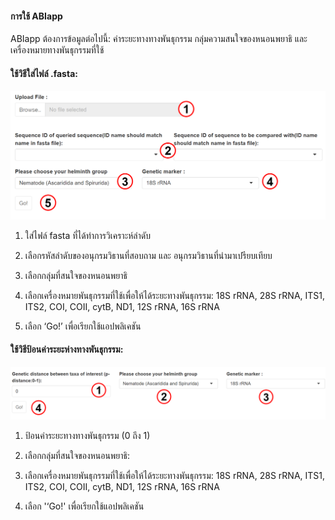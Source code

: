 #### การใช้ ABIapp
ABIapp ต้องการข้อมูลต่อไปนี้: 
ค่าระยะทางทางพันธุกรรม กลุ่มความสนใจของหนอนพยาธิ และเครื่องหมายทางพันธุกรรมที่ใช้

#### ใช้วิธีใส่ไฟล์ .fasta:

![picture_fasta](Input_data_fasta.png "Input")
 
1.	ใส่ไฟล์ fasta ที่ได้ทำการวิเคราะห์ลำดับ

2.	เลือกรหัสลำดับของอนุกรมวิธานที่สอบถาม และ อนุกรมวิธานที่นำมาเปรียบเทียบ

3.	เลือกกลุ่มที่สนใจของหนอนพยาธิ

4.	เลือกเครื่องหมายพันธุกรรมที่ใช้เพื่อให้ได้ระยะทางพันธุกรรม:
18S rRNA, 28S rRNA, ITS1, ITS2, COI, COII, cytB, ND1, 12S rRNA, 16S rRNA

5.	เลือก ‘Go!’ เพื่อเรียกใช้แอปพลิเคชัน

#### ใช้วิธีป้อนค่าระยะห่างทางพันธุกรรม:

![picture](Input_data.png "Input")

1. ป้อนค่าระยะทางทางพันธุกรรม (0 ถึง 1)

2. เลือกกลุ่มที่สนใจของหนอนพยาธิ:

3. เลือกเครื่องหมายพันธุกรรมที่ใช้เพื่อให้ได้ระยะทางพันธุกรรม:
18S rRNA, 28S rRNA, ITS1, ITS2, COI, COII, cytB, ND1, 12S rRNA, 16S rRNA

4. เลือก '‘Go!' เพื่อเรียกใช้แอปพลิเคชัน
